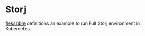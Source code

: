 # Storj

[flekszible](https://github.com/elek/flekszble) definitions an example to run Full Storj environment in Kubernetes.
